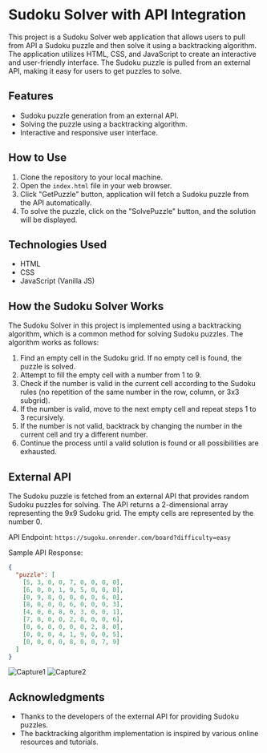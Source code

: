 # Sudoku Solver with API Integration

This project is a Sudoku Solver web application that allows users to pull from API a Sudoku puzzle and then solve it using a backtracking algorithm. The application utilizes HTML, CSS, and JavaScript to create an interactive and user-friendly interface. The Sudoku puzzle is pulled from an external API, making it easy for users to get puzzles to solve.

## Features

- Sudoku puzzle generation from an external API.
- Solving the puzzle using a backtracking algorithm.
- Interactive and responsive user interface.


## How to Use

1. Clone the repository to your local machine.
2. Open the `index.html` file in your web browser.
3. Click "GetPuzzle" button, application will fetch a Sudoku puzzle from the API automatically.
4. To solve the puzzle, click on the "SolvePuzzle" button, and the solution will be displayed.


## Technologies Used

- HTML
- CSS
- JavaScript (Vanilla JS)

## How the Sudoku Solver Works

The Sudoku Solver in this project is implemented using a backtracking algorithm, which is a common method for solving Sudoku puzzles. The algorithm works as follows:

1. Find an empty cell in the Sudoku grid. If no empty cell is found, the puzzle is solved.
2. Attempt to fill the empty cell with a number from 1 to 9.
3. Check if the number is valid in the current cell according to the Sudoku rules (no repetition of the same number in the row, column, or 3x3 subgrid).
4. If the number is valid, move to the next empty cell and repeat steps 1 to 3 recursively.
5. If the number is not valid, backtrack by changing the number in the current cell and try a different number.
6. Continue the process until a valid solution is found or all possibilities are exhausted.

## External API

The Sudoku puzzle is fetched from an external API that provides random Sudoku puzzles for solving. The API returns a 2-dimensional array representing the 9x9 Sudoku grid. The empty cells are represented by the number 0.

API Endpoint: `https://sugoku.onrender.com/board?difficulty=easy`

Sample API Response:

```json
{
  "puzzle": [
    [5, 3, 0, 0, 7, 0, 0, 0, 0],
    [6, 0, 0, 1, 9, 5, 0, 0, 0],
    [0, 9, 8, 0, 0, 0, 0, 6, 0],
    [8, 0, 0, 0, 6, 0, 0, 0, 3],
    [4, 0, 0, 8, 0, 3, 0, 0, 1],
    [7, 0, 0, 0, 2, 0, 0, 0, 6],
    [0, 6, 0, 0, 0, 0, 2, 8, 0],
    [0, 0, 0, 4, 1, 9, 0, 0, 5],
    [0, 0, 0, 0, 8, 0, 0, 7, 9]
  ]
}
```

![Capture1](https://github.com/brhmpreet/Sudoku-Solver/assets/97327612/0039be2c-96db-4d3d-8a2b-e196f667ef36)
![Capture2](https://github.com/brhmpreet/Sudoku-Solver/assets/97327612/e6c2e8b5-dcab-45cc-92ee-f678dedbdf3a)

## Acknowledgments

- Thanks to the developers of the external API for providing Sudoku puzzles.
- The backtracking algorithm implementation is inspired by various online resources and tutorials.

